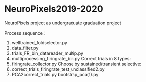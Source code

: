 # NeuroPixels2019-2020
NeuroPixels project as undergraduate graduation project


Process sequence：
1. welltrained_foldselector.py
2. data_filter.py
3. trials_FR_bin_datareader_multip.py
4. multiprocessing_firingrate_bin.py
Correct trials in 8 types:
5. firingrate_collector.py
Choose by sustained/transient selective:
6. correct_trials_firingrate_test_unclassified2.py
7. PCA2correct_trials.py   bootstrap_pca(1).py
